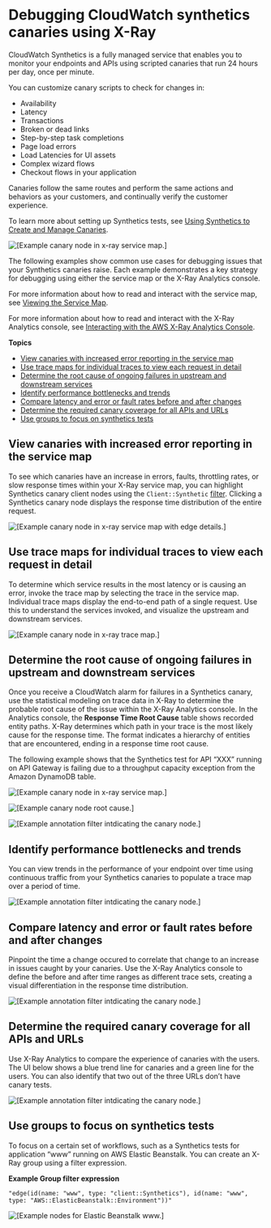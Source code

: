 # Debugging CloudWatch synthetics canaries using X\-Ray<a name="xray-services-cloudwatch-synthetics"></a>

CloudWatch Synthetics is a fully managed service that enables you to monitor your endpoints and APIs using scripted canaries that run 24 hours per day, once per minute\. 

You can customize canary scripts to check for changes in: 
+ Availability
+ Latency
+ Transactions
+ Broken or dead links
+ Step\-by\-step task completions
+ Page load errors
+ Load Latencies for UI assets
+ Complex wizard flows
+ Checkout flows in your application

Canaries follow the same routes and perform the same actions and behaviors as your customers, and continually verify the customer experience\.

To learn more about setting up Synthetics tests, see [Using Synthetics to Create and Manage Canaries](https://docs.aws.amazon.com/AmazonCloudWatch/latest/monitoring/CloudWatch_Synthetics_Canaries.html)\.

![\[Example canary node in x-ray service map.\]](http://docs.aws.amazon.com/xray/latest/devguide/images/synthetics-show-canary.png)

The following examples show common use cases for debugging issues that your Synthetics canaries raise\. Each example demonstrates a key strategy for debugging using either the service map or the X\-Ray Analytics console\.

For more information about how to read and interact with the service map, see [Viewing the Service Map](https://docs.aws.amazon.com/xray/latest/devguide/xray-console.html#xray-console-servicemap)\. 

For more information about how to read and interact with the X\-Ray Analytics console, see [Interacting with the AWS X\-Ray Analytics Console](https://docs.aws.amazon.com/xray/latest/devguide/xray-console-analytics.html)\. 

**Topics**
+ [View canaries with increased error reporting in the service map](#xray-services-cloudwatch-synthetics-workflows-which-canary)
+ [Use trace maps for individual traces to view each request in detail](#xray-services-cloudwatch-synthetics-workflows-trace-map)
+ [Determine the root cause of ongoing failures in upstream and downstream services](#xray-services-cloudwatch-synthetics-workflows-root-cause)
+ [Identify performance bottlenecks and trends](#xray-services-cloudwatch-synthetics-workflows-bottlenecks)
+ [Compare latency and error or fault rates before and after changes](#xray-services-cloudwatch-synthetics-workflows-latency)
+ [Determine the required canary coverage for all APIs and URLs](#xray-services-cloudwatch-synthetics-workflows-impact)
+ [Use groups to focus on synthetics tests](#xray-services-cloudwatch-synthetics-groups)

## View canaries with increased error reporting in the service map<a name="xray-services-cloudwatch-synthetics-workflows-which-canary"></a>

To see which canaries have an increase in errors, faults, throttling rates, or slow response times within your X\-Ray service map, you can highlight Synthetics canary client nodes using the `Client::Synthetic` [filter](xray-console-filters.md)\. Clicking a Synthetics canary node displays the response time distribution of the entire request\. 

![\[Example canary node in x-ray service map with edge details.\]](http://docs.aws.amazon.com/xray/latest/devguide/images/synthetics-canary-edgedetail.png)

## Use trace maps for individual traces to view each request in detail<a name="xray-services-cloudwatch-synthetics-workflows-trace-map"></a>

To determine which service results in the most latency or is causing an error, invoke the trace map by selecting the trace in the service map\. Individual trace maps display the end\-to\-end path of a single request\. Use this to understand the services invoked, and visualize the upstream and downstream services\. 

![\[Example canary node in x-ray trace map.\]](http://docs.aws.amazon.com/xray/latest/devguide/images/synthetics-canary-tracemap.png)

## Determine the root cause of ongoing failures in upstream and downstream services<a name="xray-services-cloudwatch-synthetics-workflows-root-cause"></a>

Once you receive a CloudWatch alarm for failures in a Synthetics canary, use the statistical modeling on trace data in X\-Ray to determine the probable root cause of the issue within the X\-Ray Analytics console\. In the Analytics console, the **Response Time Root Cause** table shows recorded entity paths\. X\-Ray determines which path in your trace is the most likely cause for the response time\. The format indicates a hierarchy of entities that are encountered, ending in a response time root cause\. 

The following example shows that the Synthetics test for API “XXX” running on API Gateway is failing due to a throughput capacity exception from the Amazon DynamoDB table\.

![\[Example canary node in x-ray service map.\]](http://docs.aws.amazon.com/xray/latest/devguide/images/synthetics-canary-select.png)

![\[Example canary node root cause.\]](http://docs.aws.amazon.com/xray/latest/devguide/images/synthetics-canary-rootcause.png)

![\[Example annotation filter intdicating the canary node.\]](http://docs.aws.amazon.com/xray/latest/devguide/images/synthetics-canary-showannot.png)

## Identify performance bottlenecks and trends<a name="xray-services-cloudwatch-synthetics-workflows-bottlenecks"></a>

You can view trends in the performance of your endpoint over time using continuous traffic from your Synthetics canaries to populate a trace map over a period of time\. 

![\[Example annotation filter intdicating the canary node.\]](http://docs.aws.amazon.com/xray/latest/devguide/images/synthetics-canary-distribution.png)

## Compare latency and error or fault rates before and after changes<a name="xray-services-cloudwatch-synthetics-workflows-latency"></a>

Pinpoint the time a change occured to correlate that change to an increase in issues caught by your canaries\. Use the X\-Ray Analytics console to define the before and after time ranges as different trace sets, creating a visual differentiation in the response time distribution\.

![\[Example annotation filter intdicating the canary node.\]](http://docs.aws.amazon.com/xray/latest/devguide/images/synthetics-canary-compare.png)

## Determine the required canary coverage for all APIs and URLs<a name="xray-services-cloudwatch-synthetics-workflows-impact"></a>

 Use X\-Ray Analytics to compare the experience of canaries with the users\. The UI below shows a blue trend line for canaries and a green line for the users\. You can also identify that two out of the three URLs don’t have canary tests\.

![\[Example annotation filter intdicating the canary node.\]](http://docs.aws.amazon.com/xray/latest/devguide/images/synthetics-canary-vs-customer.png)

## Use groups to focus on synthetics tests<a name="xray-services-cloudwatch-synthetics-groups"></a>

To focus on a certain set of workflows, such as a Synthetics tests for application “www” running on AWS Elastic Beanstalk\. You can create an X\-Ray group using a filter expression\.

**Example Group filter expression**  

```
"edge(id(name: "www", type: "client::Synthetics"), id(name: "www", type: "AWS::ElasticBeanstalk::Environment"))" 
```

![\[Example nodes for Elastic Beanstalk www.\]](http://docs.aws.amazon.com/xray/latest/devguide/images/synthetics-canary-www.png)